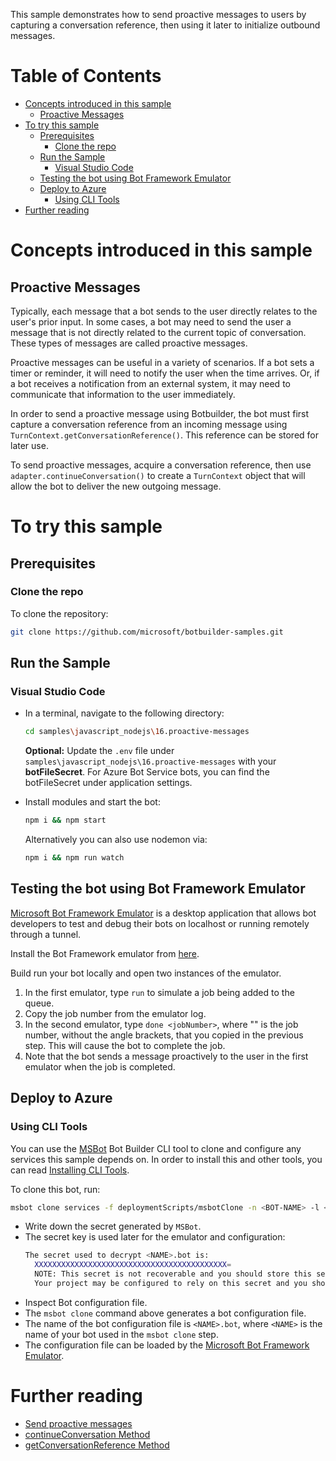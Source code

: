 This sample demonstrates how to send proactive messages to users by
capturing a conversation reference, then using it later to initialize 
outbound messages. 

# Table of Contents
- [Concepts introduced in this sample](#concepts-introduced-in-this-sample)
  * [Proactive Messages](#proactive-messages)
- [To try this sample](#to-try-this-sample)
  * [Prerequisites](#prerequisites)
    + [Clone the repo](#clone-the-repo)
  * [Run the Sample](#run-the-sample)
    + [Visual Studio Code](#visual-studio-code)
  * [Testing the bot using Bot Framework Emulator](#testing-the-bot-using-bot-framework-emulator)
  * [Deploy to Azure](#deploy-to-azure)
    + [Using CLI Tools](#using-cli-tools)
- [Further reading](#further-reading)

# Concepts introduced in this sample
## Proactive Messages
Typically, each message that a bot sends to the user directly relates to the user's prior input. In some cases, a bot may need to send the user a message that is not directly related to the current topic of conversation. These types of messages are called proactive messages.

Proactive messages can be useful in a variety of scenarios. If a bot sets a timer or reminder, it will need to notify the user when the time arrives. Or, if a bot receives a notification from an external system, it may need to communicate that information to the user immediately.

In order to send a proactive message using Botbuilder, the bot must first capture a conversation reference from an incoming message using `TurnContext.getConversationReference()`. This reference can be stored for later use.

To send proactive messages, acquire a conversation reference, then use `adapter.continueConversation()` to create a `TurnContext` object that will allow the bot to deliver the new outgoing message.
# To try this sample
## Prerequisites
### Clone the repo
To clone the repository:
```bash
git clone https://github.com/microsoft/botbuilder-samples.git
```

## Run the Sample
### Visual Studio Code
- In a terminal, navigate to the following directory:
  ```bash
  cd samples\javascript_nodejs\16.proactive-messages
  ```

  **Optional:** Update the `.env` file under `samples\javascript_nodejs\16.proactive-messages` with your **botFileSecret**.
  For Azure Bot Service bots, you can find the botFileSecret under application settings.

- Install modules and start the bot:
    ```bash
    npm i && npm start
    ```
    Alternatively you can also use nodemon via:
    ```bash
    npm i && npm run watch
    ```

## Testing the bot using Bot Framework Emulator
[Microsoft Bot Framework Emulator](https://github.com/microsoft/botframework-emulator) is a desktop application that allows bot developers to test and debug their bots on localhost or running remotely through a tunnel.

Install the Bot Framework emulator from [here](https://github.com/Microsoft/BotFramework-Emulator/releases).

Build run your bot locally and open two instances of the emulator.

1. In the first emulator, type `run` to simulate a job being added to the queue.
1. Copy the job number from the emulator log.
1. In the second emulator, type `done <jobNumber>`, where "<jobNumber>" is the job number, without the angle brackets, that you copied in the previous step. This will cause the bot to complete the job.
1. Note that the bot sends a message proactively to the user in the first emulator when the job is completed.

## Deploy to Azure
### Using CLI Tools
You can use the [MSBot](https://github.com/microsoft/botbuilder-tools) Bot Builder CLI tool to clone and configure any services this sample depends on. In order to install this and other tools, you can read [Installing CLI Tools](../../../Installing_CLI_tools.md).

To clone this bot, run:

```bash
msbot clone services -f deploymentScripts/msbotClone -n <BOT-NAME> -l <Azure-location> --subscriptionId <Azure-subscription-id>
```
- Write down the secret generated by `MSBot`. 
- The secret key is used later for the emulator and configuration:
  ```bash
  The secret used to decrypt <NAME>.bot is:
    XXXXXXXXXXXXXXXXXXXXXXXXXXXXXXXXXXXXXXXXXXX=
    NOTE: This secret is not recoverable and you should store this secret in a secure place according to best security practices.
    Your project may be configured to rely on this secret and you should update it as appropriate.
  ```
- Inspect Bot configuration file.
- The `msbot clone` command above generates a bot configuration file.
- The name of the bot configuration file is `<NAME>.bot`, where `<NAME>` is the name of your bot used in the `msbot clone` step.
- The configuration file can be loaded by the [Microsoft Bot Framework Emulator](https://aka.ms/botframeworkemulator).
# Further reading
- [Send proactive messages](https://docs.microsoft.com/en-us/azure/bot-service/bot-builder-howto-proactive-message?view=azure-bot-service-4.0&tabs=js)
- [continueConversation Method](https://docs.microsoft.com/en-us/javascript/api/botbuilder/botframeworkadapter#continueconversation)
- [getConversationReference Method](https://docs.microsoft.com/en-us/javascript/api/botbuilder-core/turncontext#getconversationreference)